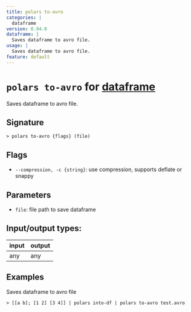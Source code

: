 ```yaml
---
title: polars to-avro
categories: |
  dataframe
version: 0.94.0
dataframe: |
  Saves dataframe to avro file.
usage: |
  Saves dataframe to avro file.
feature: default
---
```

<!-- This file is automatically generated. Please edit the command in https://github.com/nushell/nushell instead. -->

# `polars to-avro` for [dataframe](/commands/categories/dataframe.md)

<div class='command-title'>Saves dataframe to avro file.</div>

## Signature

```> polars to-avro {flags} (file)```

## Flags

 -  `--compression, -c {string}`: use compression, supports deflate or snappy

## Parameters

 -  `file`: file path to save dataframe


## Input/output types:

| input | output |
| ----- | ------ |
| any   | any    |

## Examples

Saves dataframe to avro file
```nu
> [[a b]; [1 2] [3 4]] | polars into-df | polars to-avro test.avro

```
